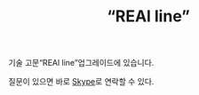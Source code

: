 ﻿---
layout: post-ea

group: 기술 고문 
title: “REAl line”
meta: REAl line
logo: real-line.svg
order: 1

category: ea

lang: kr
ref: real_line
---

기술 고문“REAl line”업그레이드에 있습니다.

질문이 있으면 바로 <a href="skype:chutkoy89?chat" target="_blank">Skype</a>로 연락할 수 있다.
